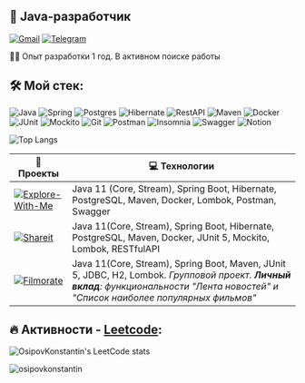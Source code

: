<h2 align="left">💫 Java-разработчик</h2>

<a href="mailto:osipowko@gmail.com">![Gmail](https://img.shields.io/badge/Gmail-D14836?style=for-the-badge&logo=gmail&logoColor=white)</a>
<a href="https://t.me/osipov_ko">![Telegram](https://img.shields.io/badge/Telegram-2CA5E0?style=for-the-badge&logo=telegram&logoColor=white)</a>

👨‍💻 Опыт разработки 1 год. В активном поиске работы

## 🛠 Мой стек:
![Java](https://img.shields.io/badge/-Java-F29111?style=for-the-badge&logo=java&logoColor=e38873)
![Spring](https://img.shields.io/badge/-Spring-6AAD3D?style=for-the-badge&logo=spring&logoColor=90fd87) 
![Postgres](https://img.shields.io/badge/-postgresql-31648C?style=for-the-badge&logo=postgresql&logoColor=FFFFFF) 
![Hibernate](https://img.shields.io/badge/-Hibernate-B6A975?style=for-the-badge&logo=hibernate&logoColor=717c88)
![RestAPI](https://img.shields.io/badge/-rest%20api-007EC0?style=for-the-badge&logo=restapi&logoColor=275ecf)
![Maven](https://img.shields.io/badge/-Maven-7D2675?style=for-the-badge&logo=apache&logoColor=e38873)
![Docker](https://img.shields.io/badge/docker-%230db7ed.svg?style=for-the-badge&logo=docker&logoColor=white)
![JUnit](https://img.shields.io/badge/-junit-6CA315?style=for-the-badge&logo=junit&logoColor=C60000)
![Mockito](https://img.shields.io/badge/-mockito-6CA315?style=for-the-badge&logo=mockito&logoColor=90fd87)
![Git](https://img.shields.io/badge/git-%23F05033.svg?style=for-the-badge&logo=git&logoColor=white)
![Postman](https://img.shields.io/badge/Postman-FF6C37?style=for-the-badge&logo=postman&logoColor=white)
![Insomnia](https://img.shields.io/badge/Insomnia-black?style=for-the-badge&logo=insomnia&logoColor=5849BE)
![Swagger](https://img.shields.io/badge/-Swagger-%23Clojure?style=for-the-badge&logo=swagger&logoColor=white)
![Notion](https://img.shields.io/badge/Notion-%23000000.svg?style=for-the-badge&logo=notion&logoColor=white) 

![Top Langs](https://github-readme-stats.vercel.app/api/top-langs/?username=OsipovKonstantin&layout=compact)

| 🚀 **Проекты** | 💻 **Технологии** |
| - | - |
| [![Explore-With-Me](https://img.shields.io/static/v1?label=&message=Explore-With-Me&color=000605&logo=github&logoColor=FFFFFF&labelColor=000605)](https://github.com/OsipovKonstantin/java-explore-with-me) | Java 11 (Core, Stream), Spring Boot, Hibernate, PostgreSQL, Maven, Docker, Lombok, Postman, Swagger |
| [![Shareit](https://img.shields.io/static/v1?label=&message=ShareIt&color=000605&logo=github&logoColor=FFFFFF&labelColor=000605)](https://github.com/OsipovKonstantin/java-shareit) | Java 11(Core, Stream), Spring Boot, Hibernate, PostgreSQL, Maven, Docker, JUnit 5, Mockito, Lombok, RESTfulAPI |
| [![Filmorate](https://img.shields.io/static/v1?label=&message=Filmorate&color=000605&logo=github&logoColor=FFFFFF&labelColor=000605)](https://github.com/GlazyrinAV/java-filmorate) | Java 11(Core, Stream), Spring Boot, Maven, JUnit 5, JDBC, H2, Lombok. *Групповой проект. **Личный вклад**: функциональности "Лента новостей" и "Список наиболее популярных фильмов"* |


## :fire: Активности - [Leetcode](https://leetcode.com/osipowko/):


![OsipovKonstantin's LeetCode stats](https://leetcode-stats-six.vercel.app/api?username=osipowko)

<p align="left"> <img src="https://komarev.com/ghpvc/?username=osipovkonstantin&label=Profile%20views&color=0e75b6&style=flat" alt="osipovkonstantin" /> </p>
